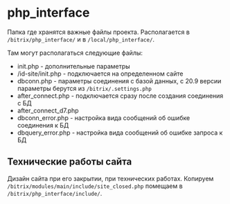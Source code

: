 # php_interface
Папка где хранятся важные файлы проекта. Располагается в `/bitrix/php_interface/` и в `/local/php_interface/`.

Там могут располагаться следующие файлы:
- init.php - дополнительные параметры
- /id-site/init.php - подключается на определенном сайте
- dbconn.php - параметры соединения с базой данных, с 20.9 версии параметры берутся из `/bitrix/.settings.php`
- after_connect.php - подключается сразу после создания соединения с БД
- after_connect_d7.php
- dbconn_error.php - настройка вида сообщений об ошибке соединения к БД
- dbquery_error.php - настройка вида сообщений об ошибке запроса к БД

## Технические работы сайта
Дизайн сайта при его закрытии, при технических работах. Копируем `/bitrix/modules/main/include/site_closed.php` помещаем в `/bitrix/php_interface/include/`.
